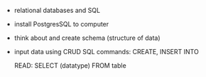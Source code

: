 - relational databases and SQL
- install PostgresSQL to computer
- think about and create schema (structure of data)
- input data using CRUD SQL commands: 
    CREATE, 
            INSERT INTO 

    READ: 
        SELECT (datatype) FROM table
    
